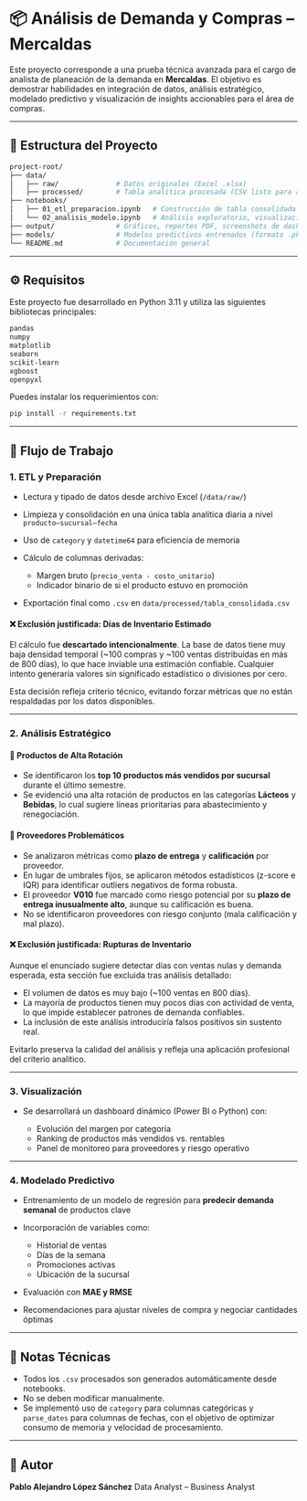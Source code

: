 # 📦 Análisis de Demanda y Compras – Mercaldas

Este proyecto corresponde a una prueba técnica avanzada para el cargo de analista de planeación de la demanda en **Mercaldas**. El objetivo es demostrar habilidades en integración de datos, análisis estratégico, modelado predictivo y visualización de insights accionables para el área de compras.

---

## 📁 Estructura del Proyecto

```bash
project-root/
├── data/
│   ├── raw/              # Datos originales (Excel .xlsx)
│   ├── processed/        # Tabla analítica procesada (CSV listo para análisis)
├── notebooks/
│   ├── 01_etl_preparacion.ipynb   # Construcción de tabla consolidada desde fuentes crudas
│   └── 02_analisis_modelo.ipynb   # Análisis exploratorio, visualización y modelado
├── output/               # Gráficos, reportes PDF, screenshots de dashboard
├── models/               # Modelos predictivos entrenados (formato .pkl)
└── README.md             # Documentación general
```

---

## ⚙️ Requisitos

Este proyecto fue desarrollado en Python 3.11 y utiliza las siguientes bibliotecas principales:

```bash
pandas
numpy
matplotlib
seaborn
scikit-learn
xgboost
openpyxl
```

Puedes instalar los requerimientos con:

```bash
pip install -r requirements.txt
```

---

## 🧪 Flujo de Trabajo

### 1. ETL y Preparación

* Lectura y tipado de datos desde archivo Excel (`/data/raw/`)
* Limpieza y consolidación en una única tabla analítica diaria a nivel `producto–sucursal–fecha`
* Uso de `category` y `datetime64` para eficiencia de memoria
* Cálculo de columnas derivadas:

  * Margen bruto (`precio_venta - costo_unitario`)
  * Indicador binario de si el producto estuvo en promoción
* Exportación final como `.csv` en `data/processed/tabla_consolidada.csv`

#### ❌ Exclusión justificada: Días de Inventario Estimado

El cálculo fue **descartado intencionalmente**. La base de datos tiene muy baja densidad temporal (\~100 compras y \~100 ventas distribuidas en más de 800 días), lo que hace inviable una estimación confiable. Cualquier intento generaría valores sin significado estadístico o divisiones por cero.

Esta decisión refleja criterio técnico, evitando forzar métricas que no están respaldadas por los datos disponibles.

---

### 2. Análisis Estratégico

#### 🔹 Productos de Alta Rotación

* Se identificaron los **top 10 productos más vendidos por sucursal** durante el último semestre.
* Se evidenció una alta rotación de productos en las categorías **Lácteos** y **Bebidas**, lo cual sugiere líneas prioritarias para abastecimiento y renegociación.

#### 🔹 Proveedores Problemáticos

* Se analizaron métricas como **plazo de entrega** y **calificación** por proveedor.
* En lugar de umbrales fijos, se aplicaron métodos estadísticos (z-score e IQR) para identificar outliers negativos de forma robusta.
* El proveedor **V010** fue marcado como riesgo potencial por su **plazo de entrega inusualmente alto**, aunque su calificación es buena.
* No se identificaron proveedores con riesgo conjunto (mala calificación y mal plazo).

#### ❌ Exclusión justificada: Rupturas de Inventario

Aunque el enunciado sugiere detectar días con ventas nulas y demanda esperada, esta sección fue excluida tras análisis detallado:

* El volumen de datos es muy bajo (\~100 ventas en 800 días).
* La mayoría de productos tienen muy pocos días con actividad de venta, lo que impide establecer patrones de demanda confiables.
* La inclusión de este análisis introduciría falsos positivos sin sustento real.

Evitarlo preserva la calidad del análisis y refleja una aplicación profesional del criterio analítico.

---

### 3. Visualización

* Se desarrollará un dashboard dinámico (Power BI o Python) con:

  * Evolución del margen por categoría
  * Ranking de productos más vendidos vs. rentables
  * Panel de monitoreo para proveedores y riesgo operativo

---

### 4. Modelado Predictivo

* Entrenamiento de un modelo de regresión para **predecir demanda semanal** de productos clave
* Incorporación de variables como:

  * Historial de ventas
  * Días de la semana
  * Promociones activas
  * Ubicación de la sucursal
* Evaluación con **MAE y RMSE**
* Recomendaciones para ajustar niveles de compra y negociar cantidades óptimas

---

## 📌 Notas Técnicas

* Todos los `.csv` procesados son generados automáticamente desde notebooks.
* No se deben modificar manualmente.
* Se implementó uso de `category` para columnas categóricas y `parse_dates` para columnas de fechas, con el objetivo de optimizar consumo de memoria y velocidad de procesamiento.

---

## 🧠 Autor

**Pablo Alejandro López Sánchez**
Data Analyst – Business Analyst
